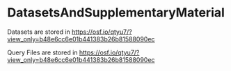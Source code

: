 # DatasetsAndSupplementaryMaterial

Datasets are stored in https://osf.io/qtyu7/?view_only=b48e6cc6e01b441383b26b81588090ec

Query Files are stored in https://osf.io/qtyu7/?view_only=b48e6cc6e01b441383b26b81588090ec


